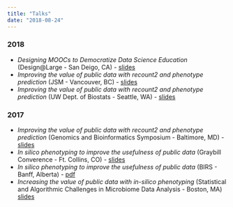 ```yaml
---
title: "Talks"
date: "2018-08-24"
---
```


### 2018

* _Designing MOOCs to Democratize Data Science Education_ (Design@Large - San Deigo, CA) - [slides](https://docs.google.com/presentation/d/1MREoJJhIHfjQuplBQ1S7TOCR8bBJTjJl0wsfUL9RXZE/edit?usp=sharing)
* _Improving the value of public data with recount2 and phenotype prediction_ (JSM - Vancouver, BC) -  [slides](https://docs.google.com/presentation/d/13OukmCNkcB7R__ceEd6U7X2IC0lJgS-FavqudfTsumo/edit?usp=sharing)
* _Improving the value of public data with recount2 and phenotype prediction_ (UW Dept. of Biostats - Seattle, WA) - [slides](https://docs.google.com/presentation/d/1cP_wfT1ZE09CROdDgrMqKsudGySaD9LX1HYzQtQyV6I/edit?usp=sharing)

### 2017

* _Improving the value of public data with recount2 and phenotype prediction_ (Genomics and Bioinformatics Symposium - Baltimore, MD) - [slides](https://docs.google.com/presentation/d/1FOchHHUMM3iQr7t_yxXGmiQI-f_Hp5MVLR6WPZCvVb0/edit?usp=sharing) 
* _In silico phenotyping to improve the usefulness of public data_ (Graybill Converence - Ft. Collins, CO) - [slides](https://docs.google.com/presentation/d/1Q2LaMOV3giRMufdED9HDk1cIEK5boMQ7knJUAbS-hAs/edit?usp=sharing)
* _In silico phenotyping to improve the usefulness of public data_ (BIRS - Banff, Alberta) - [pdf](../../Ellis_BIRS_30Mar2017.pdf)
* _Increasing the value of public data with in-silico phenotyping_ (Statistical and Algorithmic Challenges in Microbiome Data Analysis - Boston, MA) [slides](https://docs.google.com/presentation/d/1LBmOZi3gJsd9r61eT-cGqfSz3toxcM4fSZZjFu85qaQ/edit?usp=sharing)
